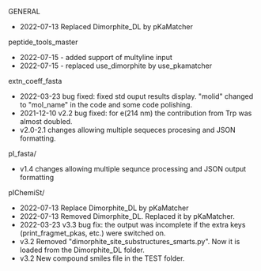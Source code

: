 GENERAL
* 2022-07-13 Replaced Dimorphite_DL by pKaMatcher 

peptide_tools_master
* 2022-07-15 - added support of multyline input
* 2022-07-15 - replaced use_dimorphite by use_pkamatcher

extn_coeff_fasta
* 2022-03-23 bug fixed: fixed std ouput results display. "molid" changed to "mol_name" in the code and some code polishing. 
* 2021-12-10 v2.2 bug fixed: for e(214 nm) the contribution from Trp was almost doubled. 
* v2.0-2.1   changes allowing multiple sequeces procesing and JSON formatting.

pI_fasta/
* v1.4 changes allowing multiple sequnce processing and JSON output formatting

pIChemiSt/
* 2022-07-13 Replace Dimorphite_DL by pKaMatcher 
* 2022-07-13 Removed Dimorphite_DL. Replaced it by pKaMatcher. 
* 2022-03-23 v3.3 bug fix: the output was incomplete if the extra keys (print_fragmet_pkas, etc.) were switched on.
* v3.2 Removed "dimorphite_site_substructures_smarts.py". Now it is loaded from the Dimorphite_DL folder. 
* v3.2 New compound smiles file in the TEST folder.

